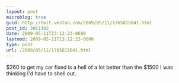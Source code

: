```yaml
---
layout: post
microblog: true
guid: http://twit.vmstan.com/2009/05/11/1765815041.html
post_id: 3051302
date: 2009-05-11T13:12:23-0600
lastmod: 2009-05-11T13:12:23-0600
type: post
url: /2009/05/11/1765815041.html
---
```

$260 to get my car fixed is a hell of a lot better than the $1500 I was thinking I'd have to shell out.
